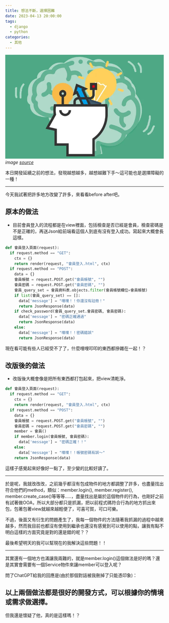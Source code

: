 ```yaml
---
title: 想法不斷，選擇困難
date: 2023-04-13 20:00:00
tags: 
  - django
  - python
categories:
  - 其他
---
```


![](images/想法不斷_選擇困難/0__xXSZf9Ve9CJFFkm.webp)
*image [source](https://www.ttnmedia.com/%E6%8C%89%E4%B8%8B%E6%9A%AB%E5%81%9C%E9%88%95-%E9%96%8B%E5%A7%8B%E6%80%9D%E8%80%83/)*


本日開發延續之前的想法，發現越想越多，越想越難下手～這可能也是選擇障礙的一種！

---

今天我試著把許多地方改變了許多，來看看before after吧。

## 原本的做法

+ 目前會員登入的流程都是在view裡面，包括檢查是否已經是會員，檢查密碼是不是正確的，再送Json給前端看這個人到底有沒有登入成功。寫起來大概會長這樣。
```python
def 會員登入頁面(request):
  if request.method == "GET":
    ctx = {}
    return render(request, "會員登入.html", ctx)
  if request.method == "POST":
    data = {}
    會員帳號 = request.POST.get("會員帳號", "")
    會員密碼 = request.POST.get("會員密碼", "")
    會員_query_set = 會員資料表.objects.filter(會員帳號欄位=會員帳號)
    if list(會員_query_set) == []:
      data['message'] = "噗噗！！你還沒有註冊！"
      return JsonResponse(data)
    if check_password(會員_query_set.會員密碼, 會員密碼):
      data['message'] = "密碼正確通過"
      return JsonResponse(data)
    else:
      data['message'] = "噗噗！！密碼錯誤"
      return JsonResponse(data)
```
現在看可能有些人已經受不了了，什麼哩哩叩叩的東西都摻雜在一起！？

## 改版後的做法

+ 改版後大概會像是把所有東西都打包起來，把view清乾淨。

```python
def 會員登入頁面(request):
  if request.method == "GET":
    ctx = {}
    return render(request, "會員登入.html", ctx)
  if request.method == "POST":
    data = {}
    會員帳號 = request.POST.get("會員帳號", "")
    會員密碼 = request.POST.get("會員密碼", "")
    member = 會員()
    if member.login(會員帳號, 會員密碼):
      data['message'] = "密碼正確！！"
    else:
      data['message'] = "噗噗！！帳號密碼有誤～"
    return JsonResponse(data)
```

這樣子感覺起來好像好一點了，至少變的比較好讀了。

---

於是呢，我就改改改，之前幾乎都沒有包成物件的地方都調整了許多，也盡量找出符合他們的method，類似：member.login(), member.register(), member.create_case()等等等…..，盡量找出是屬於這個物件的行為，也剛好之前有試著做OOA，所以大部分都只是抓漏，把以前程式碼符合行為的地方抓出來包，包著包著view就越來越輕便了，可喜可賀，可口可樂。

不過，後面又有衍生的問題產生了，我每一個物件的方法隨著我抓漏的過程中越來越多，然而我目前也都沒有使用到繼承也還沒有感覺到可以使用的點，讓我有點不明白這樣的方面究竟是對的還是錯的呢？？

最後希望明天的我可以幫現在的我解決這些問題！！

---

其實還有一個地方也滿讓我兩難的，就是member.login()這個做法是好的嗎？還是其實會需要有一個Service物件來讓member可以登入呢？

問了ChatGPT給我的回應是(由於那個對話被我刪掉了只能憑印象)：

以上兩個做法都是很好的開發方式，可以根據你的情境或需求做選擇。
---

但我還是懷疑了他，真的是這樣嗎！？